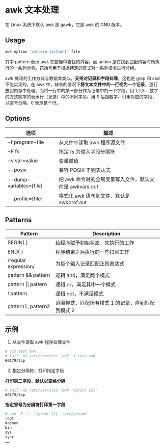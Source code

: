 # awk 文本处理

在 Linux 系统下默认 awk 是 gawk，它是 awk 的 GNU 版本。

## Usage

```bash
awk option 'pattern {action}' file
```

其中 pattern 表示 awk 在数据中查找的内容，而 action 是在找到匹配内容时所执行的一系列命令。花括号用于根据特定的模式对一系列指令进行分组。

awk 处理的工作方式与数据库类似，**支持对记录和字段处理**，这也是 grep 和 sed 不能实现的。在 awk 中，缺省的情况下**将文本文件中的一行视为一个记录**，逐行放到内存中处理，而将一行中的某一部分作为记录中的一个字段。用 1,2,3... 数字的方式顺序的表示行（记录）中的不同字段。用 $ 后跟数字，引用对应的字段，以逗号分隔，0 表示整个行。

## Options

| 选项 | 描述 |
| -------- | -------- |
| -f program-file | 从文件中读取 awk 程序源文件 |
| -F fs | 指定 fs 为输入字段分隔符 |
| -v var=value | 变量赋值 |
| --posix | 兼容 POSIX 正则表达式 |
| --dump-variables=[file] | 把 awk 命令时的全局变量写入文件，默认文件是 awkvars.out |
| --profile=[file] | 格式化 awk 语句到文件，默认是 awkprof.out |

## Patterns

| Pattern | Description |
| -------- | -------- |
| BEGIN{ } | 给程序赋予初始状态，先执行的工作 |
| END{ } | 程序结束之后执行的一些扫尾工作 |
| /regular expression/ | 为每个输入记录匹配正则表达式 |
| pattern && pattern | 逻辑 and，满足两个模式 |
| pattern \|\| pattern | 逻辑 or，满足其中一个模式 |
| ! pattern | 逻辑 not，不满足模式 |
| pattern1, pattern2 | 范围模式，匹配所有模式 1 的记录，直到匹配到模式 2 |

## 示例

1. 从文件读取 awk 程序处理文件

```bash
# vim test.awk
# tail -n1 /etc/services |awk -f test.awk
60179/tcp
```

2. 指定分隔符，打印指定字段

**打印第二字段，默认以空格分隔**

```bash
# tail -n3 /etc/services |awk '{print $2}'
60179/tcp
```

**指定冒号为分隔符打印第一字段**

```bash
# awk -F ':' '{print $1}' /etc/passwd
root
daemon
bin
sys
sync
……
```

```bash

```

```bash

```

```bash

```

```bash

```

```bash

```

```bash

```

```bash

```

```bash

```

```bash

```

```bash

```
